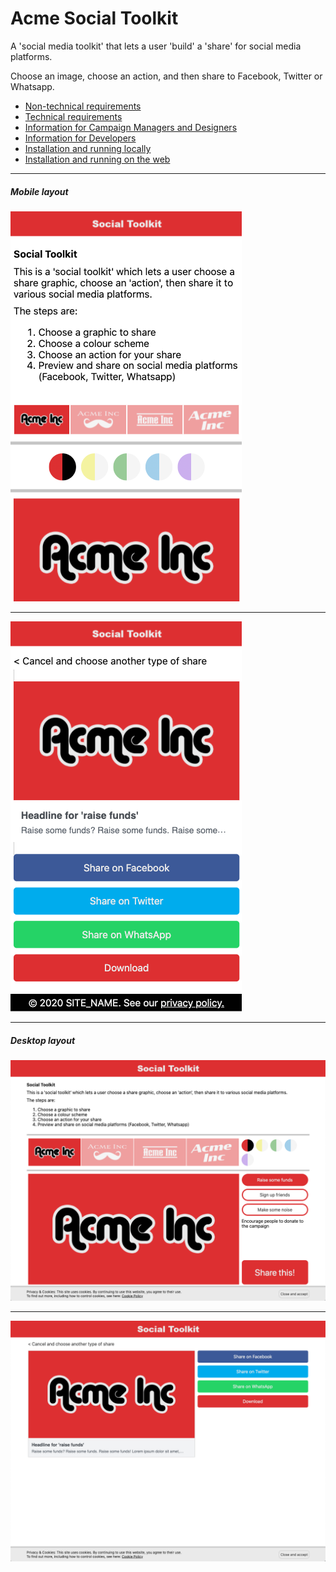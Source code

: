 # Acme Social Toolkit

A 'social media toolkit' that lets a user 'build' a 'share' for social media platforms.

Choose an image, choose an action, and then share to Facebook, Twitter or Whatsapp.

- [Non-technical requirements](docs/01.Non-technical_requirements.md)
- [Technical requirements](docs/02.Technical_requirements.md)
- [Information for Campaign Managers and Designers](docs/03.Information_for_Campaign_Managers_and_Designers.md)
- [Information for Developers](docs/04.Information_for_Developers.md)
- [Installation and running locally](docs/05.Installation_and_running_locally.md)
- [Installation and running on the web](docs/06.Installation_and_running_on_the_web.md)

-----

##### Mobile layout

![Mobile layout - Step 1](docs/images/mobile-1.png)

-----

![Mobile layout - Step 2](docs/images/mobile-2.png)

-----

##### Desktop layout

![Desktop layout - Step 1](docs/images/desktop-1.png)

-----

![Desktop layout - Step 2](docs/images/desktop-2.png)
